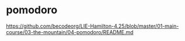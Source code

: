 # pomodoro

https://github.com/becodeorg/LIE-Hamilton-4.25/blob/master/01-main-course/03-the-mountain/04-pomodoro/README.md
